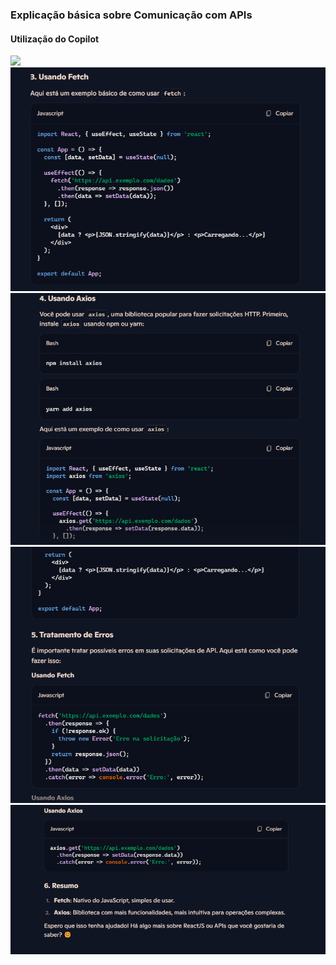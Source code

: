### Explicação básica sobre Comunicação com APIs

#### Utilização do Copilot


<img src="https://github.com/Xaobin/CoursesLearn/blob/main/All/React/imgs/ReactAPIs.png?raw=true"  >
<br>

<img src="https://github.com/Xaobin/CoursesLearn/blob/main/All/React/imgs/ReactAPIs2.png?raw=true"  >
<br>

<img src="https://github.com/Xaobin/CoursesLearn/blob/main/All/React/imgs/ReactAPIs3.png?raw=true"  >
<br>

<img src="https://github.com/Xaobin/CoursesLearn/blob/main/All/React/imgs/ReactAPIs4.png?raw=true"  >
<br>

<img src="https://github.com/Xaobin/CoursesLearn/blob/main/All/React/imgs/ReactAPIs5.png?raw=true"  >
<br>

